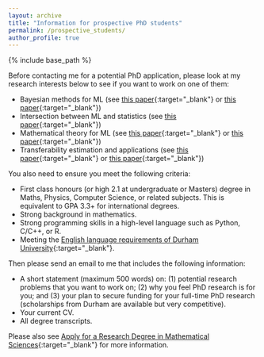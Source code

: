 ```yaml
---
layout: archive
title: "Information for prospective PhD students"
permalink: /prospective_students/
author_profile: true
---
```


{% include base_path %}

Before contacting me for a potential PhD application, please look at my research interests below to see if you want to work on one of them:

- Bayesian methods for ML (see [this paper](https://arxiv.org/pdf/1710.10628){:target="_blank"} or [this paper](https://arxiv.org/pdf/1705.07131){:target="_blank"})
- Intersection between ML and statistics (see [this paper](https://arxiv.org/pdf/2410.22065){:target="_blank"})
- Mathematical theory for ML (see [this paper](https://arxiv.org/pdf/2410.22065){:target="_blank"} or [this paper](https://arxiv.org/pdf/1408.2714){:target="_blank"})
- Transferability estimation and applications (see [this paper](https://arxiv.org/pdf/2002.12462){:target="_blank"} or [this paper](https://arxiv.org/pdf/2312.00656){:target="_blank"})

You also need to ensure you meet the following criteria:

- First class honours (or high 2.1 at undergraduate or Masters) degree in Maths, Physics, Computer Science, or related subjects. This is equivalent to GPA 3.3+ for international degrees.
- Strong background in mathematics.
- Strong programming skills in a high-level language such as Python, C/C++, or R.
- Meeting the [English language requirements of Durham University](https://www.dur.ac.uk/study/international/entry-requirements/english-language-requirements/){:target="_blank"}.

Then please send an email to me that includes the following information:

- A short statement (maximum 500 words) on: (1) potential research problems that you want to work on; (2) why you feel PhD research is for you; and (3) your plan to secure funding for your full-time PhD research (scholarships from Durham are available but very competitive).
- Your current CV.
- All degree transcripts.

Please also see [Apply for a Research Degree in Mathematical Sciences](https://www.durham.ac.uk/departments/academic/mathematical-sciences/postgraduate-study/research-degrees/apply/){:target="_blank"} for more information.

